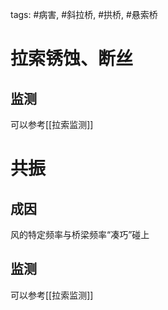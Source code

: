 tags: #病害, #斜拉桥, #拱桥, #悬索桥


#  拉索锈蚀、断丝
 
 ## 监测
 可以参考[[拉索监测]]

# 共振
## 成因
风的特定频率与桥梁频率“凑巧”碰上

 ## 监测
 可以参考[[拉索监测]]